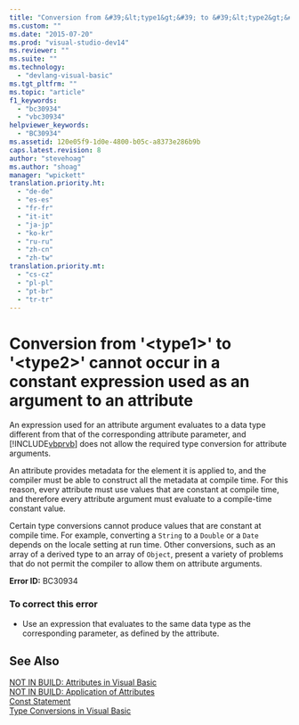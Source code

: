 ```yaml
---
title: "Conversion from &#39;&lt;type1&gt;&#39; to &#39;&lt;type2&gt;&#39; cannot occur in a constant expression used as an argument to an attribute"
ms.custom: ""
ms.date: "2015-07-20"
ms.prod: "visual-studio-dev14"
ms.reviewer: ""
ms.suite: ""
ms.technology: 
  - "devlang-visual-basic"
ms.tgt_pltfrm: ""
ms.topic: "article"
f1_keywords: 
  - "bc30934"
  - "vbc30934"
helpviewer_keywords: 
  - "BC30934"
ms.assetid: 120e05f9-1d0e-4800-b05c-a8373e286b9b
caps.latest.revision: 8
author: "stevehoag"
ms.author: "shoag"
manager: "wpickett"
translation.priority.ht: 
  - "de-de"
  - "es-es"
  - "fr-fr"
  - "it-it"
  - "ja-jp"
  - "ko-kr"
  - "ru-ru"
  - "zh-cn"
  - "zh-tw"
translation.priority.mt: 
  - "cs-cz"
  - "pl-pl"
  - "pt-br"
  - "tr-tr"
---
```

# Conversion from &#39;&lt;type1&gt;&#39; to &#39;&lt;type2&gt;&#39; cannot occur in a constant expression used as an argument to an attribute
An expression used for an attribute argument evaluates to a data type different from that of the corresponding attribute parameter, and [!INCLUDE[vbprvb](../code-quality/includes/vbprvb_md.md)] does not allow the required type conversion for attribute arguments.  
  
 An attribute provides metadata for the element it is applied to, and the compiler must be able to construct all the metadata at compile time. For this reason, every attribute must use values that are constant at compile time, and therefore every attribute argument must evaluate to a compile-time constant value.  
  
 Certain type conversions cannot produce values that are constant at compile time. For example, converting a `String` to a `Double` or a `Date` depends on the locale setting at run time. Other conversions, such as an array of a derived type to an array of `Object`, present a variety of problems that do not permit the compiler to allow them on attribute arguments.  
  
 **Error ID:** BC30934  
  
### To correct this error  
  
-   Use an expression that evaluates to the same data type as the corresponding parameter, as defined by the attribute.  
  
## See Also  
 [NOT IN BUILD: Attributes in Visual Basic](http://msdn.microsoft.com/en-us/620bfc0e-4582-4c8b-8432-ebc5c3dccc22)   
 [NOT IN BUILD: Application of Attributes](http://msdn.microsoft.com/en-us/2b1703ed-4437-49b3-bc0b-568094324f47)   
 [Const Statement](../Topic/Const%20Statement%20\(Visual%20Basic\).md)   
 [Type Conversions in Visual Basic](../Topic/Type%20Conversions%20in%20Visual%20Basic.md)